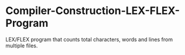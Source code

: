 # Compiler-Construction-LEX-FLEX-Program
LEX/FLEX program that counts total characters, words and lines from multiple files. 
